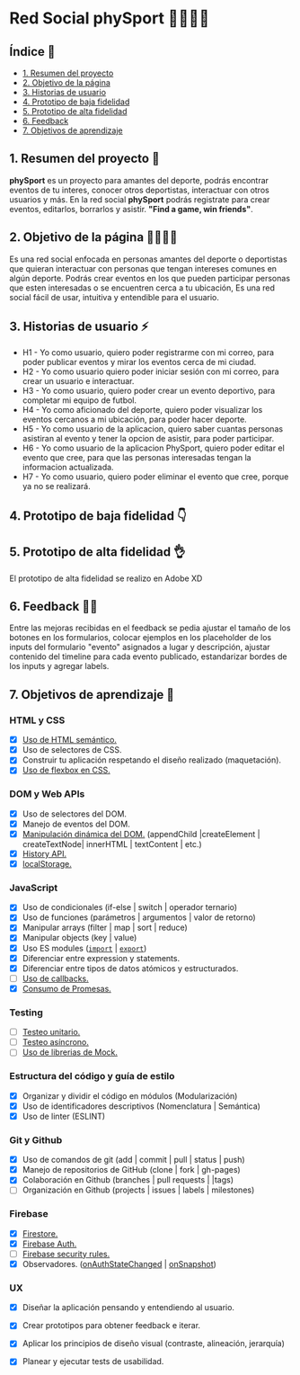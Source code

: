 # Red Social phySport 💙🧡💙🧡

## Índice 💨

* [1. Resumen del proyecto](#1-resumen-del-proyecto)
* [2. Objetivo de la página](#2-objetivo-de-la-página)
* [3. Historias de usuario](#3-historias-de-usuario)
* [4. Prototipo de baja fidelidad](#4-prototipo-de-baja-fidelidad)
* [5. Prototipo de alta fidelidad](#5-prototipo-de-alta-fidelidad)
* [6. Feedback](#6-feedback)
* [7. Objetivos de aprendizaje](#7-objetivos-de-aprendizaje)


## 1. Resumen del proyecto 💪

**phySport** es un proyecto para amantes del deporte, podrás encontrar eventos de tu interes, conocer otros deportistas, interactuar con otros usuarios y más. En la red social **phySport** podrás registrate para crear eventos, editarlos, borrarlos y asistir. **"Find a game, win friends"**.

## 2. Objetivo de la página 🚴‍♀️🤾‍♂️

Es una red social enfocada en personas amantes del deporte o deportistas que quieran interactuar con personas que tengan intereses comunes en algún deporte. Podrás crear eventos en los que pueden participar personas que esten interesadas o se encuentren cerca a tu ubicación, Es una red social fácil de usar, intuitiva y entendible para el usuario.

## 3. Historias de usuario ⚡

* H1 - Yo como usuario, quiero poder registrarme con mi correo,
para poder publicar eventos y mirar los eventos cerca de mi ciudad.
* H2 - Yo como usuario quiero poder iniciar sesión con mi correo,
para crear un usuario e interactuar.
* H3 - Yo como usuario, quiero poder crear un evento deportivo,
para completar mi equipo de futbol.
* H4 - Yo como aficionado del deporte, quiero poder visualizar los eventos cercanos a mi ubicación, para poder hacer deporte.
* H5 - Yo como usuario de la aplicacion, quiero saber cuantas personas asistiran al evento y tener la opcion de asistir, para poder participar.
* H6 - Yo como usuario de la aplicacion PhySport, quiero poder editar el evento que cree, para que las personas interesadas tengan la informacion actualizada.
* H7 - Yo como usuario, quiero poder eliminar el evento que cree, porque ya no se realizará.

## 4. Prototipo de baja fidelidad 👇

## 5. Prototipo de alta fidelidad 👌

El prototipo de alta fidelidad se realizo en Adobe XD

## 6. Feedback 👩🧑

Entre las mejoras recibidas en el feedback se pedia ajustar el tamaño de los botones en los formularios, colocar ejemplos en los placeholder de los inputs del formulario "evento" asignados a lugar y descripción, ajustar contenido del timeline para cada evento publicado, estandarizar bordes de los inputs y agregar labels.

## 7. Objetivos de aprendizaje 🚩

### HTML y CSS

* [x] [Uso de HTML semántico.](https://developer.mozilla.org/en-US/docs/Glossary/Semantics#Semantics_in_HTML)
* [x] Uso de selectores de CSS.
* [x] Construir tu aplicación respetando el diseño realizado (maquetación).
* [x] [Uso de flexbox en CSS.](https://css-tricks.com/snippets/css/a-guide-to-flexbox/)

### DOM y Web APIs

* [x] Uso de selectores del DOM.
* [x] Manejo de eventos del DOM.
* [x] [Manipulación dinámica del DOM.](https://developer.mozilla.org/es/docs/Referencia_DOM_de_Gecko/Introducci%C3%B3n)
(appendChild |createElement | createTextNode| innerHTML | textContent | etc.)
* [x] [History API.](https://developer.mozilla.org/es/docs/DOM/Manipulando_el_historial_del_navegador)
* [x] [localStorage.](https://developer.mozilla.org/es/docs/Web/API/Window/localStorage)

### JavaScript

* [x] Uso de condicionales (if-else | switch | operador ternario)
* [x] Uso de funciones (parámetros | argumentos | valor de retorno)
* [x] Manipular arrays (filter | map | sort | reduce)
* [x] Manipular objects (key | value)
* [x] Uso ES modules ([`import`](https://developer.mozilla.org/en-US/docs/Web/JavaScript/Reference/Statements/import)
| [`export`](https://developer.mozilla.org/en-US/docs/Web/JavaScript/Reference/Statements/export))
* [x] Diferenciar entre expression y statements.
* [x] Diferenciar entre tipos de datos atómicos y estructurados.
* [ ] [Uso de callbacks.](https://developer.mozilla.org/es/docs/Glossary/Callback_function)
* [x] [Consumo de Promesas.](https://scotch.io/tutorials/javascript-promises-for-dummies#toc-consuming-promises)

### Testing

* [ ] [Testeo unitario.](https://jestjs.io/docs/es-ES/getting-started)
* [ ] [Testeo asíncrono.](https://jestjs.io/docs/es-ES/asynchronous)
* [ ] [Uso de librerias de Mock.](https://jestjs.io/docs/es-ES/manual-mocks)

### Estructura del código y guía de estilo

* [x] Organizar y dividir el código en módulos (Modularización)
* [x] Uso de identificadores descriptivos (Nomenclatura | Semántica)
* [x] Uso de linter (ESLINT)

### Git y Github

* [x] Uso de comandos de git (add | commit | pull | status | push)
* [x] Manejo de repositorios de GitHub (clone | fork | gh-pages)
* [x] Colaboración en Github (branches | pull requests | |tags)
* [ ] Organización en Github (projects | issues | labels | milestones)

### Firebase

* [x] [Firestore.](https://firebase.google.com/docs/firestore)
* [x] [Firebase Auth.](https://firebase.google.com/docs/auth/web/start)
* [ ] [Firebase security rules.](https://firebase.google.com/docs/rules)
* [x] Observadores. ([onAuthStateChanged](https://firebase.google.com/docs/auth/web/manage-users?hl=es#get_the_currently_signed-in_user)
 | [onSnapshot](https://firebase.google.com/docs/firestore/query-data/listen#listen_to_multiple_documents_in_a_collection))

### UX

* [x] Diseñar la aplicación pensando y entendiendo al usuario.
* [x] Crear prototipos para obtener feedback e iterar.
* [x] Aplicar los principios de diseño visual (contraste, alineación, jerarquía)
* [x] Planear y ejecutar tests de usabilidad.

